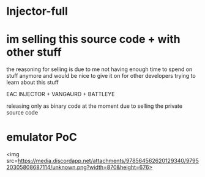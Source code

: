 # Injector-full
# im selling this source code + with other stuff 
the reasoning for selling is due to me not having enough time to spend on stuff anymore and would be nice to give it on for other developers trying to learn about this stuff

EAC INJECTOR + VANGAURD + BATTLEYE


releasing only as binary code at the moment due to selling the private source code


# emulator PoC
<img src=https://media.discordapp.net/attachments/978564562620129340/979520305808687114/unknown.png?width=870&height=676>


